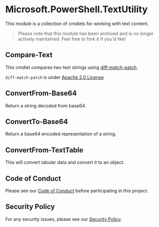 # Microsoft.PowerShell.TextUtility

This module is a collection of cmdlets for working with text content.

> Please note that this module has been archived and is no longer actively maintained.
> Feel free to fork it if you'd like!

## Compare-Text

This cmdlet compares two text strings using [diff-match-patch](https://github.com/google/diff-match-patch).

`diff-match-patch` is under [Apache 2.0 License](https://github.com/google/diff-match-patch/blob/master/LICENSE)

## ConvertFrom-Base64

Return a string decoded from base64.

## ConvertTo-Base64

Return a base64 encoded representation of a string.

## ConvertFrom-TextTable

This will convert tabular data and convert it to an object.

## Code of Conduct

Please see our [Code of Conduct](.github/CODE_OF_CONDUCT.md) before participating in this project.

## Security Policy

For any security issues, please see our [Security Policy](.github/SECURITY.md).
